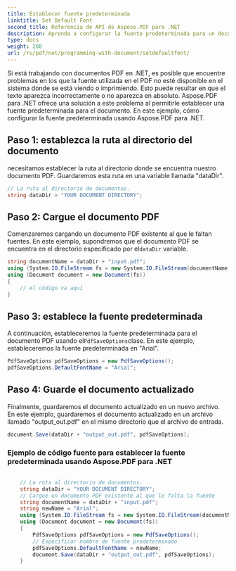 ```yaml
---
title: Establecer fuente predeterminada
linktitle: Set Default Font
second_title: Referencia de API de Aspose.PDF para .NET
description: Aprenda a configurar la fuente predeterminada para un documento PDF usando Aspose.PDF para .NET con esta guía paso a paso.
type: docs
weight: 280
url: /ru/pdf/net/programming-with-document/setdefaultfont/
---
```

Si está trabajando con documentos PDF en .NET, es posible que encuentre problemas en los que la fuente utilizada en el PDF no esté disponible en el sistema donde se está viendo o imprimiendo. Esto puede resultar en que el texto aparezca incorrectamente o no aparezca en absoluto. Aspose.PDF para .NET ofrece una solución a este problema al permitirle establecer una fuente predeterminada para el documento. En este ejemplo, cómo configurar la fuente predeterminada usando Aspose.PDF para .NET.

## Paso 1: establezca la ruta al directorio del documento

necesitamos establecer la ruta al directorio donde se encuentra nuestro documento PDF. Guardaremos esta ruta en una variable llamada "dataDir".

```csharp
// La ruta al directorio de documentos.
string dataDir = "YOUR DOCUMENT DIRECTORY";
```

## Paso 2: Cargue el documento PDF

 Comenzaremos cargando un documento PDF existente al que le faltan fuentes. En este ejemplo, supondremos que el documento PDF se encuentra en el directorio especificado por el`dataDir` variable.

```csharp
string documentName = dataDir + "input.pdf";
using (System.IO.FileStream fs = new System.IO.FileStream(documentName, System.IO.FileMode.Open))
using (Document document = new Document(fs))
{
    // el código va aquí
}
```

## Paso 3: establece la fuente predeterminada

 A continuación, estableceremos la fuente predeterminada para el documento PDF usando el`PdfSaveOptions`clase. En este ejemplo, estableceremos la fuente predeterminada en "Arial".

```csharp
PdfSaveOptions pdfSaveOptions = new PdfSaveOptions();
pdfSaveOptions.DefaultFontName = "Arial";
```

## Paso 4: Guarde el documento actualizado

Finalmente, guardaremos el documento actualizado en un nuevo archivo. En este ejemplo, guardaremos el documento actualizado en un archivo llamado "output_out.pdf" en el mismo directorio que el archivo de entrada.

```csharp
document.Save(dataDir + "output_out.pdf", pdfSaveOptions);
```

### Ejemplo de código fuente para establecer la fuente predeterminada usando Aspose.PDF para .NET

```csharp
	
	// La ruta al directorio de documentos.
	string dataDir = "YOUR DOCUMENT DIRECTORY";
	// Cargue un documento PDF existente al que le falta la fuente
	string documentName = dataDir + "input.pdf";
	string newName = "Arial";
	using (System.IO.FileStream fs = new System.IO.FileStream(documentName, System.IO.FileMode.Open))
	using (Document document = new Document(fs))
	{
		PdfSaveOptions pdfSaveOptions = new PdfSaveOptions();
		// Especificar nombre de fuente predeterminado
		pdfSaveOptions.DefaultFontName = newName;
		document.Save(dataDir + "output_out.pdf", pdfSaveOptions);
	}
	
```
